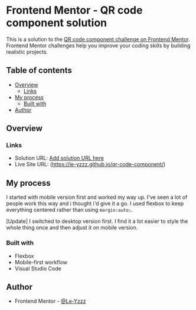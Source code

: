 # Frontend Mentor - QR code component solution

This is a solution to the [QR code component challenge on Frontend Mentor](https://www.frontendmentor.io/challenges/qr-code-component-iux_sIO_H). Frontend Mentor challenges help you improve your coding skills by building realistic projects.

## Table of contents

- [Overview](#overview)
  - [Links](#links)
- [My process](#my-process)
  - [Built with](#built-with)
- [Author](#author)

## Overview

### Links

- Solution URL: [Add solution URL here](https://your-solution-url.com)
- Live Site URL: (https://le-yzzz.github.io/qr-code-component/)

## My process

I started with mobile version first and worked my way up. I've seen a lot of people work this way and i thought i'd give it a go. I used flexbox to keep everything centered rather than using `margin:auto;`.

[Update] I switched to desktop version first. I find it a lot easier to style the whole thing once and then adjust it on mobile version.

### Built with

- Flexbox
- Mobile-first workflow
- Visual Studio Code

## Author

- Frontend Mentor - [@Le-Yzzz](https://www.frontendmentor.io/profile/Le-Yzzz)
